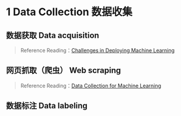 
# 1 Data Collection 数据收集

## 数据获取 Data acquisition


> Reference Reading：[Challenges in Deploying Machine Learning](https://arxiv.org/pdf/2011.09926.pdf)

## 网页抓取（爬虫） Web scraping

> Reference Reading：[Data Collection for Machine Learning](https://arxiv.org/pdf/1811.03402.pdf)

## 数据标注 Data labeling


